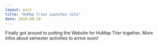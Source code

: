 ```yaml
---
layout: post
title: "HuMap Trier Launches Site"
date: 2019-09-18
---
```


Finally got around to putting the Website for HuMap Trier together. More infos about semester activities to arrive soon!
